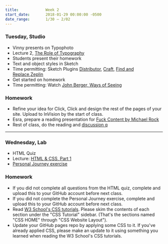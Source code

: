 ```yaml
---
title:            Week 2
start_date:       2018-01-29 00:00:00 -0500
date_range:       1/30 – 2/02
---
```


### Tuesday, Studio

- Vinny presents on Typophoto
- Lecture 2, [The Role of Typography](/assets/lectures/lecture2.pdf)
- Students present their homework
- Text and object styles in Sketch
- Time permitting: Sketch Plugins [Distributor](https://github.com/PEZ/SketchDistributor), [Craft](https://www.invisionapp.com/craft), [Find and Replace](https://github.com/thierryc/Sketch-Find-And-Replace),[Zeplin](https://zeplin.io/)
- Get started on homework
- Time permitting: Watch [John Berger, Ways of Seeing](https://www.youtube.com/watch?v=0pDE4VX_9Kk)

### Homework
- Refine your idea for Click, Click and design the rest of the pages of your site. Upload to InVision by the start of class.
- Esra, prepare a reading presentation for [Fuck Content by Michael Rock](http://2x4.org/ideas/2/fuck-content/)
- Rest of class, do the reading and [discussion q](https://docs.google.com/document/d/1Bt-WbjonLYhW8Mhjx7AIOWf867nFZ0FVJt2BMDRAvc4/edit?usp=sharing)

---

### Wednesday, Lab

- HTML Quiz
- Lecture: [HTML & CSS, Part 1](/lectures/lab/html-css-part-1)
- [Personal Journey exercise](/lectures/lab/personal-journey)

### Homework

- If you did not complete all questions from the HTML quiz, complete and upload this to your GitHub account before next class.
- If you did not complete the Personal Journey exercise, complete and upload this to your GitHub account before next class.
- Read [W3 School's CSS tutorials](https://www.w3schools.com/css/default.asp). Please skim the contents of each section under the "CSS Tutorial" sidebar. (That's the sections named "CSS HOME" through "CSS Website Layout").
- Update your GitHub pages repo by applying some CSS to it. If you've already applied CSS, please make an update to it using something you learned when reading the W3 School's CSS tutorials.
